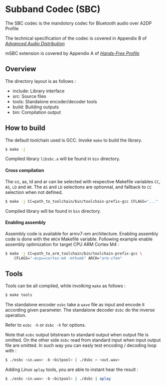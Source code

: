 # Subband Codec (SBC)

The SBC codec is the mandotory codec for Bluetooth audio over A2DP Profile

The technical specification of the codec is covered in Appendix B of [_Advanced Audio Distribution_](https://www.bluetooth.org/docman/handlers/downloaddoc.ashx?doc_id=457083)

mSBC extension is covered by Appendix A of [_Hands-Free Profile_](https://www.bluetooth.org/DocMan/handlers/DownloadDoc.ashx?doc_id=489628)

## Overview

The directory layout is as follows :
- include:      Library interface
- src:          Source files
- tools:        Standalone encoder/decoder tools
- build:        Building outputs
- bin:          Compilation output

## How to build

The default toolchain used is GCC. Invoke `make` to build the library.

```sh
$ make -j
```

Compiled library `libsbc.a` will be found in `bin` directory.

#### Cross compilation

The cc, as, ld and ar can be selected with respective Makefile variables `CC`,
`AS`, `LD` and `AR`. The `AS` and `LD` selections are optionnal, and fallback
to `CC` selection when not defined.

```sh
$ make -j CC=path_to_toolchain/bin/toolchain-prefix-gcc CFLAGS="..."
```

Compiled library will be found in `bin` directory.

#### Enabling assembly

Assembly code is available for armv7-em architecture. Enabling assembly code
is done with the `ARCH` Makefile variable. Following example enable assembly
optimization for target CPU ARM Cortex M4 :

```sh
$ make -j CC=path_to_arm_toolchain/bin/toolchain-prefix-gcc \
    CFLAGS="-mcpu=cortex-m4 -mthumb" ARCH="arm-v7em"
```
## Tools

Tools can be all compiled, while involking `make` as follows :

```sh
$ make tools
```

The standalone encoder `esbc` take a `wave` file as input and encode it
according given parameter. The standalone decoder `dsbc` do the inverse
operation.

Refer to `esbc -h` or `dsbc -h` for options.

Note that `esbc` output bitstream to standard output when output file is
omitted. On the other side `dsbc` read from standard input when input output
file are omitted.
In such way you can easly test encoding / decoding loop with :

```sh
$ ./esbc <in.wav> -b <bitpool> | ./dsbc > <out.wav>
```

Adding Linux `aplay` tools, you are able to instant hear the result :

```sh
$ ./esbc <in.wav> -b <bitpool> | ./dsbc | aplay
```
